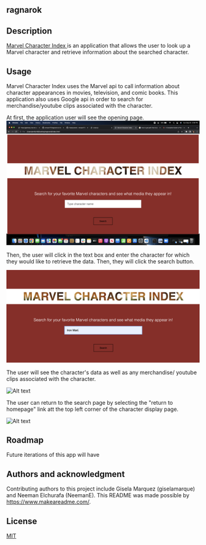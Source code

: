 ## ragnarok

## Description
<a href="https://emsaw721.github.io/ragnarok/"> Marvel Character Index </a> is an application that allows the user to look up a Marvel character and retrieve information about the searched character.  

## Usage
Marvel Character Index uses the Marvel api to call information about character appearances in movies, television, and comic books. This application also uses Google api in order to search for merchandise/youtube clips associated with the character. 

At first, the application user will see the opening page. 
![Alt text](./assets/images/opening.png)

Then, the user will click in the text box and enter the character for which they would like to retrieve the data. Then, they will click the search button. 

![Alt text](./assets/images/charsearch.png)

The user will see the character's data as well as any merchandise/ youtube clips associated with the character.  

![Alt text](./assets/images/city-past-save.png)

The user can return to the search page by selecting the "return to homepage" link att the top left corner of the character display page. 

![Alt text](./assets/images/city-retrieve-save.png)

## Roadmap

Future iterations of this app will have 


## Authors and acknowledgment
Contributing authors to this project include Gisela Marquez (giselamarque) and Neeman Elchurafa (NeemanE). 
This README was made possible by https://www.makeareadme.com/. 

## License
[MIT](https://choosealicense.com/licenses/mit/)


